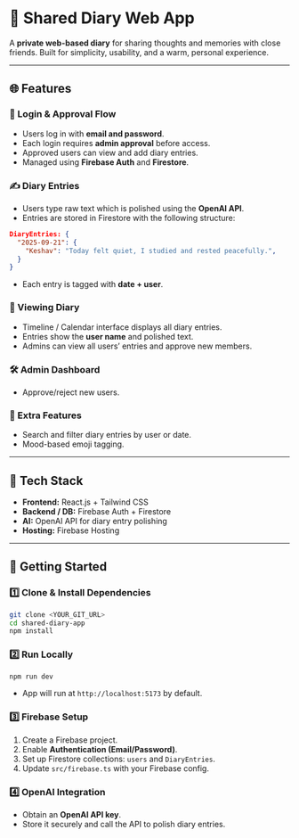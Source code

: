 # 💌 Shared Diary Web App

A **private web-based diary** for sharing thoughts and memories with close friends. Built for simplicity, usability, and a warm, personal experience.

---

## 🌐 Features

### 🔑 Login & Approval Flow

* Users log in with **email and password**.
* Each login requires **admin approval** before access.
* Approved users can view and add diary entries.
* Managed using **Firebase Auth** and **Firestore**.

### ✍️ Diary Entries

* Users type raw text which is polished using the **OpenAI API**.
* Entries are stored in Firestore with the following structure:

```json
DiaryEntries: {
  "2025-09-21": {
    "Keshav": "Today felt quiet, I studied and rested peacefully.",
  }
}
```

* Each entry is tagged with **date + user**.

### 📅 Viewing Diary

* Timeline / Calendar interface displays all diary entries.
* Entries show the **user name** and polished text.
* Admins can view all users’ entries and approve new members.

### 🛠 Admin Dashboard

* Approve/reject new users.

### 🌟 Extra Features

* Search and filter diary entries by user or date.
* Mood-based emoji tagging.

---

## 🔧 Tech Stack

* **Frontend:** React.js + Tailwind CSS
* **Backend / DB:** Firebase Auth + Firestore
* **AI:** OpenAI API for diary entry polishing
* **Hosting:** Firebase Hosting

---

## 🚀 Getting Started

### 1️⃣ Clone & Install Dependencies

```bash
git clone <YOUR_GIT_URL>
cd shared-diary-app
npm install
```

### 2️⃣ Run Locally

```bash
npm run dev
```

* App will run at `http://localhost:5173` by default.

### 3️⃣ Firebase Setup

1. Create a Firebase project.
2. Enable **Authentication (Email/Password)**.
3. Set up Firestore collections: `users` and `DiaryEntries`.
4. Update `src/firebase.ts` with your Firebase config.

### 4️⃣ OpenAI Integration

* Obtain an **OpenAI API key**.
* Store it securely and call the API to polish diary entries.


